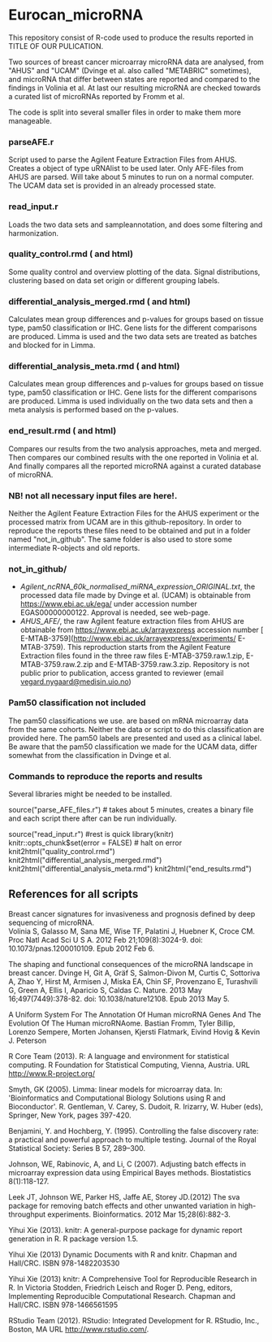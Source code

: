 Eurocan_microRNA
================

This repository consist of R-code used to produce the results reported in TITLE OF OUR PULICATION. 


Two sources of breast cancer microarray microRNA data are analysed, from "AHUS" and "UCAM" (Dvinge et al. also called "METABRIC" sometimes), and microRNA that differ between states are reported and compared to the findings in Volinia et al. At last our resulting microRNA are checked towards a curated list of microRNAs reported by Fromm et al.

The code is split into several smaller files in order to make them more manageable.



### parseAFE.r
Script used to parse the Agilent Feature Extraction Files from AHUS. Creates a object of type uRNAlist to be used later. Only AFE-files from AHUS are parsed. Will take about 5 minutes to run on a normal computer. The UCAM data set is provided in an already processed state.

### read_input.r
Loads the two data sets and sampleannotation, and does some filtering and harmonization. 

### quality_control.rmd ( and html)
Some quality control and overview plotting of the data. Signal distributions, clustering based on data set origin or different grouping labels.

### differential_analysis_merged.rmd ( and html)
Calculates mean group differences and p-values for groups based on tissue type, pam50 classification or IHC. Gene lists for the different comparisons are produced. Limma is used and the two data sets are treated as batches and blocked for in Limma.

### differential_analysis_meta.rmd ( and html)
Calculates mean group differences and p-values for groups based on tissue type, pam50 classification or IHC. Gene lists for the different comparisons are produced. Limma is used individually on the two data sets and then a meta analysis is performed based on the p-values.


### end_result.rmd ( and html)
Compares our results from the two analysis approaches, meta and merged. Then compares our combined results with the one reported in Volinia et al. And finally compares all the reported microRNA against a curated database of microRNA.
 

### NB! not all necessary input files are here!.
Neither the Agilent Feature Extraction Files for the AHUS experiment or the processed matrix from UCAM are in this github-repository. In order to reproduce the reports these files need to be obtained and put in a folder named "not_in_github". The same folder is also used to store some intermediate R-objects and old reports.

 
### not_in_github/
- *Agilent_ncRNA_60k_normalised_miRNA_expression_ORIGINAL.txt*, the processed data file made by Dvinge et al. (UCAM) is obtainable from  https://www.ebi.ac.uk/ega/ under accession number EGAS00000000122. Approval is needed, see web-page.
- *AHUS_AFE/*, the raw Agilent feature extraction files from AHUS are obtainable from https://www.ebi.ac.uk/arrayexpress accession number [ E-MTAB-3759](http://www.ebi.ac.uk/arrayexpress/experiments/ E-MTAB-3759). This reproduction starts from the Agilent Feature Extraction files found in the three raw files E-MTAB-3759.raw.1.zip, E-MTAB-3759.raw.2.zip and E-MTAB-3759.raw.3.zip. Repository is not public prior to publication, access granted to reviewer (email vegard.nygaard@medisin.uio.no)
 
 
### Pam50 classification not included
The pam50 classifications we use. are based on mRNA microarray data from the same cohorts. Neither the data or script to do this classification are provided here. The pam50 labels are presented and used as a clinical label. Be aware that the pam50 classification we made for the UCAM data, differ somewhat from the classification in Dvinge et al.


### Commands to reproduce the reports and results
Several libraries might be needed to be installed. 

source("parse_AFE_files.r") # takes about 5 minutes, creates a binary file and each script there after can be run individually.

source("read_input.r") #rest is quick
library(knitr)
knitr::opts_chunk$set(error = FALSE) # halt on error
knit2html("quality_control.rmd")
knit2html("differential_analysis_merged.rmd")
knit2html("differential_analysis_meta.rmd")
knit2html("end_results.rmd")


## References for all scripts

Breast cancer signatures for invasiveness and prognosis defined by deep sequencing of microRNA.  
Volinia S, Galasso M, Sana ME, Wise TF, Palatini J, Huebner K, Croce CM.  
Proc Natl Acad Sci U S A. 2012 Feb 21;109(8):3024-9. doi: 10.1073/pnas.1200010109. Epub 2012 Feb 6.

The shaping and functional consequences of the microRNA landscape in breast cancer.
Dvinge H, Git A, Gräf S, Salmon-Divon M, Curtis C, Sottoriva A, Zhao Y, Hirst M, Armisen J, Miska EA, Chin SF, Provenzano E, Turashvili G, Green A, Ellis I, Aparicio S, Caldas C.
Nature. 2013 May 16;497(7449):378-82. doi: 10.1038/nature12108. Epub 2013 May 5.

A Uniform System For The Annotation Of Human microRNA Genes And The Evolution Of The Human microRNAome. Bastian Fromm, Tyler Billip, Lorenzo Sempere, Morten Johansen, Kjersti Flatmark, Eivind Hovig & Kevin J. Peterson

  
  R Core Team (2013). R: A language and environment for statistical computing. R Foundation for Statistical Computing,
  Vienna, Austria. URL http://www.R-project.org/
  
  Smyth, GK (2005). Limma: linear models for microarray data. In: 'Bioinformatics and Computational Biology Solutions
  using R and Bioconductor'. R. Gentleman, V. Carey, S. Dudoit, R. Irizarry, W. Huber (eds), Springer, New York, pages
  397-420.
  
  Benjamini, Y. and Hochberg, Y. (1995). Controlling the false discovery rate: a practical and
powerful approach to multiple testing. Journal of the Royal Statistical Society: Series B 57,
289–300.

Johnson, WE, Rabinovic, A, and Li, C (2007). Adjusting batch effects in microarray expression data using Empirical Bayes methods. Biostatistics 8(1):118-127.

Leek JT, Johnson WE, Parker HS, Jaffe AE, Storey JD.(2012) The sva package for removing batch effects and other unwanted variation in high-throughput experiments. Bioinformatics. 2012 Mar 15;28(6):882-3.

  Yihui Xie (2013). knitr: A general-purpose package for dynamic report generation in R. R package version 1.5.

  Yihui Xie (2013) Dynamic Documents with R and knitr. Chapman and Hall/CRC. ISBN 978-1482203530

  Yihui Xie (2013) knitr: A Comprehensive Tool for Reproducible Research in R. In Victoria Stodden, Friedrich Leisch and
  Roger D. Peng, editors, Implementing Reproducible Computational Research. Chapman and Hall/CRC. ISBN 978-1466561595
  
  RStudio Team (2012). RStudio: Integrated Development for R. RStudio, Inc., Boston, MA URL http://www.rstudio.com/.




